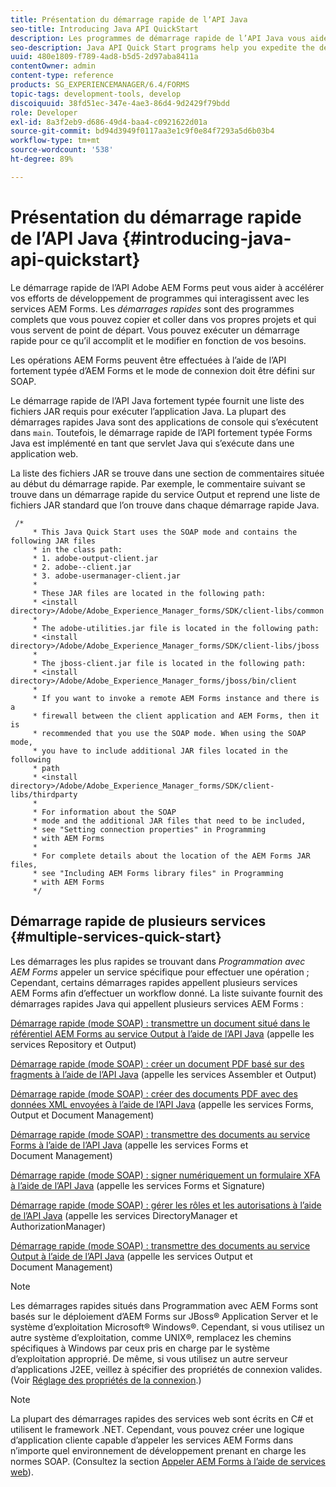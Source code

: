 ```yaml
---
title: Présentation du démarrage rapide de lʼAPI Java
seo-title: Introducing Java API QuickStart
description: Les programmes de démarrage rapide de l’API Java vous aident à accélérer le développement des programmes qui interagissent avec les services AEM Forms. Vous pouvez utiliser les programmes de démarrage rapide de l’API Java dans votre projet comme point de départ et les personnaliser.
seo-description: Java API Quick Start programs help you expedite the development of programs that interact with AEM Forms services. You can use the Java API Quick Start programs in your project as a starting point and customize it.
uuid: 480e1809-f789-4ad8-b5d5-2d97aba8411a
contentOwner: admin
content-type: reference
products: SG_EXPERIENCEMANAGER/6.4/FORMS
topic-tags: development-tools, develop
discoiquuid: 38fd51ec-347e-4ae3-86d4-9d2429f79bdd
role: Developer
exl-id: 8a3f2eb9-d686-49d4-baa4-c0921622d01a
source-git-commit: bd94d3949f0117aa3e1c9f0e84f7293a5d6b03b4
workflow-type: tm+mt
source-wordcount: '538'
ht-degree: 89%

---
```


# Présentation du démarrage rapide de lʼAPI Java {#introducing-java-api-quickstart}

Le démarrage rapide de l’API Adobe AEM Forms peut vous aider à accélérer vos efforts de développement de programmes qui interagissent avec les services AEM Forms. Les *démarrages rapides* sont des programmes complets que vous pouvez copier et coller dans vos propres projets et qui vous servent de point de départ. Vous pouvez exécuter un démarrage rapide pour ce quʼil accomplit et le modifier en fonction de vos besoins.

Les opérations AEM Forms peuvent être effectuées à l’aide de l’API fortement typée d’AEM Forms et le mode de connexion doit être défini sur SOAP.

Le démarrage rapide de lʼAPI Java fortement typée fournit une liste des fichiers JAR requis pour exécuter l’application Java. La plupart des démarrages rapides Java sont des applications de console qui s’exécutent dans `main`. Toutefois, le démarrage rapide de l’API fortement typée Forms Java est implémenté en tant que servlet Java qui s’exécute dans une application web.

La liste des fichiers JAR se trouve dans une section de commentaires située au début du démarrage rapide. Par exemple, le commentaire suivant se trouve dans un démarrage rapide du service Output et reprend une liste de fichiers JAR standard que lʼon trouve dans chaque démarrage rapide Java.

```as3
 /* 
     * This Java Quick Start uses the SOAP mode and contains the following JAR files 
     * in the class path: 
     * 1. adobe-output-client.jar 
     * 2. adobe--client.jar 
     * 3. adobe-usermanager-client.jar 
     * 
     * These JAR files are located in the following path: 
     * <install directory>/Adobe/Adobe_Experience_Manager_forms/SDK/client-libs/common 
     * 
     * The adobe-utilities.jar file is located in the following path: 
     * <install directory>/Adobe/Adobe_Experience_Manager_forms/SDK/client-libs/jboss 
     * 
     * The jboss-client.jar file is located in the following path: 
     * <install directory>/Adobe/Adobe_Experience_Manager_forms/jboss/bin/client 
     * 
     * If you want to invoke a remote AEM Forms instance and there is a 
     * firewall between the client application and AEM Forms, then it is  
     * recommended that you use the SOAP mode. When using the SOAP mode,  
     * you have to include additional JAR files located in the following  
     * path 
     * <install directory>/Adobe/Adobe_Experience_Manager_forms/SDK/client-libs/thirdparty 
     * 
     * For information about the SOAP  
     * mode and the additional JAR files that need to be included,  
     * see "Setting connection properties" in Programming  
     * with AEM Forms 
     * 
     * For complete details about the location of the AEM Forms JAR files,  
     * see "Including AEM Forms library files" in Programming  
     * with AEM Forms 
     */
```

## Démarrage rapide de plusieurs services {#multiple-services-quick-start}

Les démarrages les plus rapides se trouvant dans *Programmation avec AEM Forms* appeler un service spécifique pour effectuer une opération ; Cependant, certains démarrages rapides appellent plusieurs services AEM Forms afin dʼeffectuer un workflow donné. La liste suivante fournit des démarrages rapides Java qui appellent plusieurs services AEM Forms :

[Démarrage rapide (mode SOAP) : transmettre un document situé dans le référentiel AEM Forms au service Output à l’aide de l’API Java](/help/forms/developing/output-service-java-api-quick.md#quick-start-soap-mode-passing-a-document-located-in-the-repository-to-the-output-service-using-the-java-api) (appelle les services Repository et Output)

[Démarrage rapide (mode SOAP) : créer un document PDF basé sur des fragments à l’aide de l’API Java](/help/forms/developing/output-service-java-api-quick.md#quick-start-soap-mode-creating-a-pdf-document-based-on-fragments-using-the-java-api) (appelle les services Assembler et Output)

[Démarrage rapide (mode SOAP) : créer des documents PDF avec des données XML envoyées à l’aide de l’API Java](/help/forms/developing/forms-service-api-quick-starts.md#quick-start-soap-mode-creating-pdf-documents-with-submitted-xml-data-using-the-java-api) (appelle les services Forms, Output et Document Management)

[Démarrage rapide (mode SOAP) : transmettre des documents au service Forms à l’aide de l’API Java](/help/forms/developing/forms-service-api-quick-starts.md#quick-start-soap-mode-passing-documents-to-the-forms-service-using-the-java-api) (appelle les services Forms et Document Management)

[Démarrage rapide (mode SOAP) : signer numériquement un formulaire XFA à l’aide de l’API Java](/help/forms/developing/signature-service-java-api-quick.md#quick-start-soap-mode-digitally-signing-a-xfa-based-form-using-the-java-api) (appelle les services Forms et Signature)

[Démarrage rapide (mode SOAP) : gérer les rôles et les autorisations à l’aide de l’API Java](/help/forms/developing/user-manager-java-api-quick.md#quick-start-soap-mode-managing-roles-and-permissions-using-the-java-api) (appelle les services DirectoryManager et AuthorizationManager)

[Démarrage rapide (mode SOAP) : transmettre des documents au service Output à l’aide de l’API Java](/help/forms/developing/output-service-java-api-quick.md#quick-start-soap-mode-passing-documents-to-the-output-service-using-the-java-api) (appelle les services Output et Document Management)

>[!NOTE]
>
>Les démarrages rapides situés dans Programmation avec AEM Forms sont basés sur le déploiement d’AEM Forms sur JBoss® Application Server et le système d’exploitation Microsoft® Windows®. Cependant, si vous utilisez un autre système d’exploitation, comme UNIX®, remplacez les chemins spécifiques à Windows par ceux pris en charge par le système d’exploitation approprié. De même, si vous utilisez un autre serveur d’applications J2EE, veillez à spécifier des propriétés de connexion valides. (Voir [Réglage des propriétés de la connexion](/help/forms/developing/invoking-aem-forms-using-java.md#setting-connection-properties).)

>[!NOTE]
>
>La plupart des démarrages rapides des services web sont écrits en C# et utilisent le framework .NET. Cependant, vous pouvez créer une logique d’application cliente capable d’appeler les services AEM Forms dans n’importe quel environnement de développement prenant en charge les normes SOAP. (Consultez la section [Appeler AEM Forms à lʼaide de services web](/help/forms/developing/invoking-aem-forms-using-web.md#invoking-aem-forms-using-web-services)).
